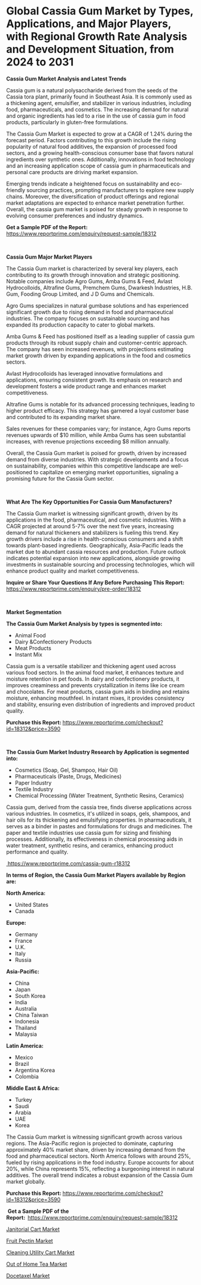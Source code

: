 <p><h1>Global Cassia Gum Market by Types, Applications, and Major Players, with Regional Growth Rate Analysis and Development Situation, from 2024 to 2031</h1></p><p><strong>Cassia Gum Market Analysis and Latest Trends</strong></p>
<p><p>Cassia gum is a natural polysaccharide derived from the seeds of the Cassia tora plant, primarily found in Southeast Asia. It is commonly used as a thickening agent, emulsifier, and stabilizer in various industries, including food, pharmaceuticals, and cosmetics. The increasing demand for natural and organic ingredients has led to a rise in the use of cassia gum in food products, particularly in gluten-free formulations.</p><p>The Cassia Gum Market is expected to grow at a CAGR of 1.24% during the forecast period. Factors contributing to this growth include the rising popularity of natural food additives, the expansion of processed food sectors, and a growing health-conscious consumer base that favors natural ingredients over synthetic ones. Additionally, innovations in food technology and an increasing application scope of cassia gum in pharmaceuticals and personal care products are driving market expansion. </p><p>Emerging trends indicate a heightened focus on sustainability and eco-friendly sourcing practices, prompting manufacturers to explore new supply chains. Moreover, the diversification of product offerings and regional market adaptations are expected to enhance market penetration further. Overall, the cassia gum market is poised for steady growth in response to evolving consumer preferences and industry dynamics.</p></p>
<p><strong>Get a Sample PDF of the Report:&nbsp;</strong> <a href="https://www.reportprime.com/enquiry/request-sample/18312?utm_campaign=48&utm_medium=2&utm_source=Github&utm_content=ia&utm_term=21112024&utm_id=cassia-gum">https://www.reportprime.com/enquiry/request-sample/18312</a></p>
<p>&nbsp;</p>
<p><strong>Cassia Gum Major Market Players</strong></p>
<p><p>The Cassia Gum market is characterized by several key players, each contributing to its growth through innovation and strategic positioning. Notable companies include Agro Gums, Amba Gums & Feed, Avlast Hydrocolloids, Altrafine Gums, Premchem Gums, Dwarkesh Industries, H.B. Gum, Fooding Group Limited, and J D Gums and Chemicals.</p><p>Agro Gums specializes in natural gumbase solutions and has experienced significant growth due to rising demand in food and pharmaceutical industries. The company focuses on sustainable sourcing and has expanded its production capacity to cater to global markets.</p><p>Amba Gums & Feed has positioned itself as a leading supplier of cassia gum products through its robust supply chain and customer-centric approach. The company has seen increased revenues, with projections estimating market growth driven by expanding applications in the food and cosmetics sectors.</p><p>Avlast Hydrocolloids has leveraged innovative formulations and applications, ensuring consistent growth. Its emphasis on research and development fosters a wide product range and enhances market competitiveness.</p><p>Altrafine Gums is notable for its advanced processing techniques, leading to higher product efficacy. This strategy has garnered a loyal customer base and contributed to its expanding market share.</p><p>Sales revenues for these companies vary; for instance, Agro Gums reports revenues upwards of $10 million, while Amba Gums has seen substantial increases, with revenue projections exceeding $8 million annually.</p><p>Overall, the Cassia Gum market is poised for growth, driven by increased demand from diverse industries. With strategic developments and a focus on sustainability, companies within this competitive landscape are well-positioned to capitalize on emerging market opportunities, signaling a promising future for the Cassia Gum sector.</p></p>
<p>&nbsp;</p>
<p><strong>What Are The Key Opportunities For Cassia Gum Manufacturers?</strong></p>
<p><p>The Cassia Gum market is witnessing significant growth, driven by its applications in the food, pharmaceutical, and cosmetic industries. With a CAGR projected at around 5-7% over the next five years, increasing demand for natural thickeners and stabilizers is fueling this trend. Key growth drivers include a rise in health-conscious consumers and a shift towards plant-based ingredients. Geographically, Asia-Pacific leads the market due to abundant cassia resources and production. Future outlook indicates potential expansion into new applications, alongside growing investments in sustainable sourcing and processing technologies, which will enhance product quality and market competitiveness.</p></p>
<p><strong>Inquire or Share Your Questions If Any Before Purchasing This Report:</strong> <a href="https://www.reportprime.com/enquiry/pre-order/18312?utm_campaign=48&utm_medium=2&utm_source=Github&utm_content=ia&utm_term=21112024&utm_id=cassia-gum">https://www.reportprime.com/enquiry/pre-order/18312</a></p>
<p>&nbsp;</p>
<p><strong>Market Segmentation</strong></p>
<p><strong>The Cassia Gum Market Analysis by types is segmented into:</strong></p>
<p><ul><li>Animal Food</li><li>Dairy &Confectionery Products</li><li>Meat Products</li><li>Instant Mix</li></ul></p>
<p><p>Cassia gum is a versatile stabilizer and thickening agent used across various food sectors. In the animal food market, it enhances texture and moisture retention in pet foods. In dairy and confectionery products, it improves creaminess and prevents crystallization in items like ice cream and chocolates. For meat products, cassia gum aids in binding and retains moisture, enhancing mouthfeel. In instant mixes, it provides consistency and stability, ensuring even distribution of ingredients and improved product quality.</p></p>
<p><strong>Purchase this Report:&nbsp;</strong><a href="https://www.reportprime.com/checkout?id=18312&price=3590&utm_campaign=48&utm_medium=2&utm_source=Github&utm_content=ia&utm_term=21112024&utm_id=cassia-gum">https://www.reportprime.com/checkout?id=18312&price=3590</a></p>
<p>&nbsp;</p>
<p><strong>The Cassia Gum Market Industry Research by Application is segmented into:</strong></p>
<p><ul><li>Cosmetics (Soap, Gel, Shampoo, Hair Oil)</li><li>Pharmaceuticals (Paste, Drugs, Medicines)</li><li>Paper Industry</li><li>Textile Industry</li><li>Chemical Processing (Water Treatment, Synthetic Resins, Ceramics)</li></ul></p>
<p><p>Cassia gum, derived from the cassia tree, finds diverse applications across various industries. In cosmetics, it's utilized in soaps, gels, shampoos, and hair oils for its thickening and emulsifying properties. In pharmaceuticals, it serves as a binder in pastes and formulations for drugs and medicines. The paper and textile industries use cassia gum for sizing and finishing processes. Additionally, its effectiveness in chemical processing aids in water treatment, synthetic resins, and ceramics, enhancing product performance and quality.</p></p>
<p><a href="https://www.reportprime.com/cassia-gum-r18312?utm_campaign=48&utm_medium=2&utm_source=Github&utm_content=ia&utm_term=21112024&utm_id=cassia-gum">&nbsp;https://www.reportprime.com/cassia-gum-r18312</a></p>
<p><strong>In terms of Region, the Cassia Gum Market Players available by Region are:</strong></p>
<p>
    <p> <strong> North America: </strong>
        <ul>
            <li>United States</li>
            <li>Canada</li>
        </ul>
        </p> 
    <p> <strong> Europe: </strong>
        <ul>
            <li>Germany</li>
            <li>France</li>
            <li>U.K.</li>
            <li>Italy</li>
            <li>Russia</li>
        </ul>
        </p> 
    <p> <strong> Asia-Pacific: </strong>
        <ul>
            <li>China</li>
            <li>Japan</li>
            <li>South Korea</li>
            <li>India</li>
            <li>Australia</li>
            <li>China Taiwan</li>
            <li>Indonesia</li>
            <li>Thailand</li>
            <li>Malaysia</li>
        </ul>
        </p> 
    <p> <strong> Latin America: </strong>
        <ul>
            <li>Mexico</li>
            <li>Brazil</li>
            <li>Argentina Korea</li>
            <li>Colombia</li>
        </ul>
        </p> 
    <p> <strong> Middle East & Africa: </strong>
        <ul>
            <li>Turkey</li>
            <li>Saudi</li>
            <li>Arabia</li>
            <li>UAE</li>
            <li>Korea</li>
        </ul>
    </p>
    </p>
<p><p>The Cassia Gum market is witnessing significant growth across various regions. The Asia-Pacific region is projected to dominate, capturing approximately 40% market share, driven by increasing demand from the food and pharmaceutical sectors. North America follows with around 25%, fueled by rising applications in the food industry. Europe accounts for about 20%, while China represents 15%, reflecting a burgeoning interest in natural additives. The overall trend indicates a robust expansion of the Cassia Gum market globally.</p></p>
<p><strong>Purchase this Report: </strong><a href="https://www.reportprime.com/checkout?id=18312&price=3590&utm_campaign=48&utm_medium=2&utm_source=Github&utm_content=ia&utm_term=21112024&utm_id=cassia-gum">https://www.reportprime.com/checkout?id=18312&price=3590</a></p>
<p>&nbsp;<strong>Get a Sample PDF of the Report:&nbsp;&nbsp;</strong><a href="https://www.reportprime.com/enquiry/request-sample/18312?utm_campaign=48&utm_medium=2&utm_source=Github&utm_content=ia&utm_term=21112024&utm_id=cassia-gum">https://www.reportprime.com/enquiry/request-sample/18312</a></p>
<p><strong></strong></p>
<p><p><a href="https://www.linkedin.com/pulse/future-outlook-janitorial-cart-market-20242031-cagr-42-rezarch-zwgmc?utm_campaign=48&utm_medium=2&utm_source=Github&utm_content=ia&utm_term=21112024&utm_id=cassia-gum">Janitorial Cart Market</a></p><p><a href="https://github.com/Rekhakhatun65/Market-Research-Report-List-1/blob/main/fruit-pectin-market.md?utm_campaign=48&utm_medium=2&utm_source=Github&utm_content=ia&utm_term=21112024&utm_id=cassia-gum">Fruit Pectin Market</a></p><p><a href="https://www.linkedin.com/pulse/revenue-analysis-cleaning-utility-cart-market-projected-78-cagr-onuyc?utm_campaign=48&utm_medium=2&utm_source=Github&utm_content=ia&utm_term=21112024&utm_id=cassia-gum">Cleaning Utility Cart Market</a></p><p><a href="https://github.com/kathiestrine5ty/Market-Research-Report-List-1/blob/main/out-of-home-tea-market.md?utm_campaign=48&utm_medium=2&utm_source=Github&utm_content=ia&utm_term=21112024&utm_id=cassia-gum">Out of Home Tea Market</a></p><p><a href="https://issuu.com/reportprime-2/docs/docetaxel-market-size-2030.pptx_464914d51bc559?utm_campaign=48&utm_medium=2&utm_source=Github&utm_content=ia&utm_term=21112024&utm_id=cassia-gum">Docetaxel Market</a></p></p>